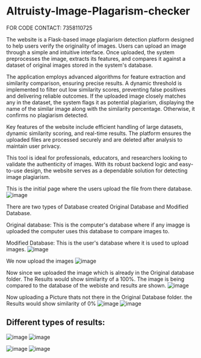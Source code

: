 # Altruisty-Image-Plagarism-checker

FOR CODE CONTACT: 7358110725

The website is a Flask-based image plagiarism detection platform designed to help users verify the originality of images. Users can upload an image through a simple and intuitive interface. Once uploaded, the system preprocesses the image, extracts its features, and compares it against a dataset of original images stored in the system's database.

The application employs advanced algorithms for feature extraction and similarity comparison, ensuring precise results. A dynamic threshold is implemented to filter out low similarity scores, preventing false positives and delivering reliable outcomes. If the uploaded image closely matches any in the dataset, the system flags it as potential plagiarism, displaying the name of the similar image along with the similarity percentage. Otherwise, it confirms no plagiarism detected.

Key features of the website include efficient handling of large datasets, dynamic similarity scoring, and real-time results. The platform ensures the uploaded files are processed securely and are deleted after analysis to maintain user privacy.

This tool is ideal for professionals, educators, and researchers looking to validate the authenticity of images. With its robust backend logic and easy-to-use design, the website serves as a dependable solution for detecting image plagiarism.

This is the initial page where the users upload the file from there database.
![image](https://github.com/user-attachments/assets/f64c1fe0-c83a-486f-a3fa-8f12ba821cd7)

There are two types of Database created Original Database and Modified Database.

Original database: This is the computer's database where if any imagge is uploaded the computer uses this database to compare images to.

Modified Database: This is the user's database where it is used to upload images.
![image](https://github.com/user-attachments/assets/863f34f5-29c7-4c51-89a5-4efbfd6f86d1)

We now upload the images 
![image](https://github.com/user-attachments/assets/7feb2ea1-b4e7-4233-a17c-f6b356f2b380)

Now since we uploaded the image which is already in the Original database folder. The Results would show similarity of a 100%.
The image is being compared to the database of the webiste and results are shown.
![image](https://github.com/user-attachments/assets/cec34d80-d9a7-43b7-8c17-127d65db72cf)

Now uploading a Picture thats not there in the Original Database folder. the Results would show similarity of 0%
![image](https://github.com/user-attachments/assets/c58b8e34-7a08-4256-bc73-d90987f7c309)
![image](https://github.com/user-attachments/assets/eea3afff-dc63-4c6b-b8db-8bc4e5e6bb7e)


## Different types of results:

![image](https://github.com/user-attachments/assets/01f3b13b-7594-461d-a12f-c61327adc275)
![image](https://github.com/user-attachments/assets/fca31379-aaad-4ef2-8198-6eec70740fb6)

![image](https://github.com/user-attachments/assets/cd06a8d0-438b-4dcb-a1d6-7d6a3adf4e54)
![image](https://github.com/user-attachments/assets/9891c078-a24d-45b1-b81e-0583a957f1f2)


